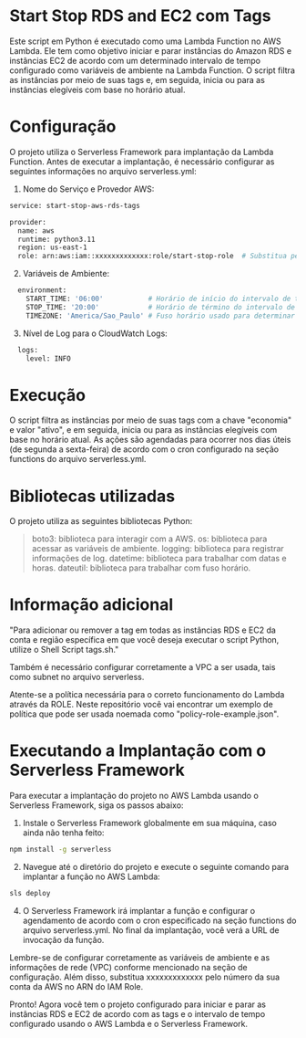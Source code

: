 # Start Stop RDS and EC2 com Tags
Este script em Python é executado como uma Lambda Function no AWS Lambda. Ele tem como objetivo iniciar e parar instâncias do Amazon RDS e instâncias EC2 de acordo com um determinado intervalo de tempo configurado como variáveis de ambiente na Lambda Function. O script filtra as instâncias por meio de suas tags e, em seguida, inicia ou para as instâncias elegíveis com base no horário atual.

# Configuração

O projeto utiliza o Serverless Framework para implantação da Lambda Function. Antes de executar a implantação, é necessário configurar as seguintes informações no arquivo serverless.yml:

1. Nome do Serviço e Provedor AWS:

```bash
service: start-stop-aws-rds-tags

provider:
  name: aws
  runtime: python3.11
  region: us-east-1
  role: arn:aws:iam::xxxxxxxxxxxxx:role/start-stop-role  # Substitua pelo ARN do IAM Role com as permissões necessárias
```
2. Variáveis de Ambiente:

```bash
  environment:
    START_TIME: '06:00'           # Horário de início do intervalo de tempo para iniciar as instâncias
    STOP_TIME: '20:00'            # Horário de término do intervalo de tempo para parar as instâncias
    TIMEZONE: 'America/Sao_Paulo' # Fuso horário usado para determinar os horários de início e término
```
3. Nível de Log para o CloudWatch Logs:

```bash
  logs:
    level: INFO
```

# Execução

O script filtra as instâncias por meio de suas tags com a chave "economia" e valor "ativo", e em seguida, inicia ou para as instâncias elegíveis com base no horário atual. As ações são agendadas para ocorrer nos dias úteis (de segunda a sexta-feira) de acordo com o cron configurado na seção functions do arquivo serverless.yml.

# Bibliotecas utilizadas

O projeto utiliza as seguintes bibliotecas Python:

> boto3: biblioteca para interagir com a AWS.
> os: biblioteca para acessar as variáveis de ambiente.
> logging: biblioteca para registrar informações de log.
> datetime: biblioteca para trabalhar com datas e horas.
> dateutil: biblioteca para trabalhar com fuso horário.

# Informação adicional

"Para adicionar ou remover a tag em todas as instâncias RDS e EC2 da conta e região específica em que você deseja executar o script Python, utilize o Shell Script tags.sh."

Também é necessário configurar corretamente a VPC a ser usada, tais como subnet no arquivo serverless. 

Atente-se a política necessária para o correto funcionamento do Lambda através da ROLE. Neste repositório você vai encontrar um exemplo de política que pode ser usada noemada como "policy-role-example.json".

# Executando a Implantação com o Serverless Framework

Para executar a implantação do projeto no AWS Lambda usando o Serverless Framework, siga os passos abaixo:

1. Instale o Serverless Framework globalmente em sua máquina, caso ainda não tenha feito:

```bash
npm install -g serverless
```
2. Navegue até o diretório do projeto e execute o seguinte comando para implantar a função no AWS Lambda:

```bash
sls deploy
```

4. O Serverless Framework irá implantar a função e configurar o agendamento de acordo com o cron especificado na seção functions do arquivo serverless.yml. No final da implantação, você verá a URL de invocação da função.

Lembre-se de configurar corretamente as variáveis de ambiente e as informações de rede (VPC) conforme mencionado na seção de configuração. Além disso, substitua xxxxxxxxxxxxx pelo número da sua conta da AWS no ARN do IAM Role.

Pronto! Agora você tem o projeto configurado para iniciar e parar as instâncias RDS e EC2 de acordo com as tags e o intervalo de tempo configurado usando o AWS Lambda e o Serverless Framework.


